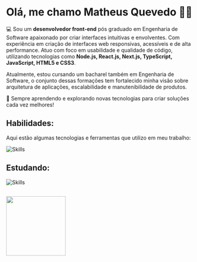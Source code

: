 # Olá, me chamo **Matheus Quevedo** 👋🏻

💻 Sou um **desenvolvedor front-end** pós graduado em Engenharia de Software apaixonado por criar interfaces intuitivas e envolventes. Com experiência em criação de interfaces web responsivas, acessíveis e de alta performance. Atuo com foco em usabilidade e qualidade de código, utilizando tecnologias como **Node.js, React.js, Next.js, TypeScript, JavaScript, HTML5 e CSS3**.

Atualmente, estou cursando um bacharel também em Engenharia de Software, o conjunto dessas formações tem fortalecido minha visão sobre arquitetura de aplicações, escalabilidade e manutenibilidade de produtos.

🚀 Sempre aprendendo e explorando novas tecnologias para criar soluções cada vez melhores!

## Habilidades:
Aqui estão algumas tecnologias e ferramentas que utilizo em meu trabalho:

![Skills](https://skills.syvixor.com/api/icons?i=html,css,javascript,typescript,nodejs,express,nextjs,reactjs,redux,tailwindcss,git,singlespa,vite,mysql,visualstudiocode,intellijidea,chatgpt,figma&perline=14)

## Estudando:

![Skills](https://skills.syvixor.com/api/icons?i=java,springboot,jest)

##
  <div>
    <img height="160em" src="https://github-readme-stats.vercel.app/api/top-langs/?username=mthquevedo&layout=compact&icons=true&theme=tokyonight"/>
  </div>
